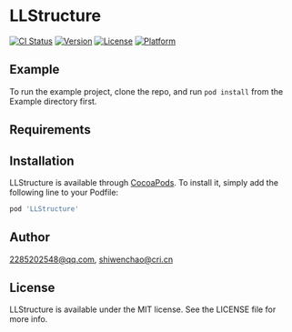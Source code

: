 # LLStructure

[![CI Status](https://img.shields.io/travis/2285202548@qq.com/LLStructure.svg?style=flat)](https://travis-ci.org/2285202548@qq.com/LLStructure)
[![Version](https://img.shields.io/cocoapods/v/LLStructure.svg?style=flat)](https://cocoapods.org/pods/LLStructure)
[![License](https://img.shields.io/cocoapods/l/LLStructure.svg?style=flat)](https://cocoapods.org/pods/LLStructure)
[![Platform](https://img.shields.io/cocoapods/p/LLStructure.svg?style=flat)](https://cocoapods.org/pods/LLStructure)

## Example

To run the example project, clone the repo, and run `pod install` from the Example directory first.

## Requirements

## Installation

LLStructure is available through [CocoaPods](https://cocoapods.org). To install
it, simply add the following line to your Podfile:

```ruby
pod 'LLStructure'
```

## Author

2285202548@qq.com, shiwenchao@cri.cn

## License

LLStructure is available under the MIT license. See the LICENSE file for more info.
